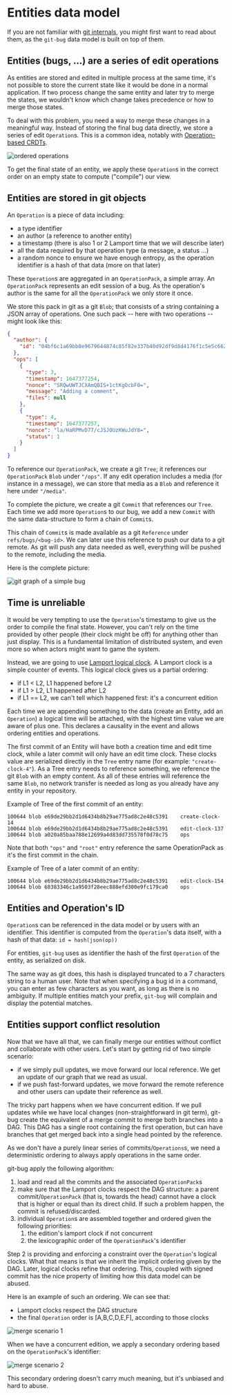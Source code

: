 Entities data model
===================

If you are not familiar with [git internals](https://git-scm.com/book/en/v1/Git-Internals), you might first want to read about them, as the `git-bug` data model is built on top of them.

## Entities (bugs, ...) are a series of edit operations

As entities are stored and edited in multiple process at the same time, it's not possible to store the current state like it would be done in a normal application. If two process change the same entity and later try to merge the states, we wouldn't know which change takes precedence or how to merge those states.

To deal with this problem, you need a way to merge these changes in a meaningful way. Instead of storing the final bug data directly, we store a series of edit `Operation`s. This is a common idea, notably with [Operation-based CRDTs](https://en.wikipedia.org/wiki/Conflict-free_replicated_data_type#Operation-based_CRDTs).

![ordered operations](operations.png)

To get the final state of an entity, we apply these `Operation`s in the correct order on an empty state to compute ("compile") our view. 

## Entities are stored in git objects

An `Operation` is a piece of data including:

- a type identifier
- an author (a reference to another entity)
- a timestamp (there is also 1 or 2 Lamport time that we will describe later)
- all the data required by that operation type (a message, a status ...)
- a random nonce to ensure we have enough entropy, as the operation identifier is a hash of that data (more on that later)

These `Operation`s are aggregated in an `OperationPack`, a simple array. An `OperationPack` represents an edit session of a bug. As the operation's author is the same for all the `OperationPack` we only store it once. 

We store this pack in git as a git `Blob`; that consists of a string containing a JSON array of operations. One such pack -- here with two operations -- might look like this:

```json
{
  "author": {
    "id": "04bf6c1a69bb8e9679644874c85f82e337b40d92df9d8d4176f1c5e5c6627058"
  },
  "ops": [
    {
      "type": 3,
      "timestamp": 1647377254,
      "nonce": "SRQwUWTJCXAmQBIS+1ctKgOcbF0=",
      "message": "Adding a comment",
      "files": null
    },
    {
      "type": 4,
      "timestamp": 1647377257,
      "nonce": "la/HaRPMvD77/cJSJOUzKWuJdY8=",
      "status": 1
    }
  ]
}
```

To reference our `OperationPack`, we create a git `Tree`; it references our `OperationPack` `Blob` under `"/ops"`. If any edit operation includes a media (for instance in a message), we can store that media as a `Blob` and reference it here under `"/media"`.

To complete the picture, we create a git `Commit` that references our `Tree`. Each time we add more `Operation`s to our bug, we add a new `Commit` with the same data-structure to form a chain of `Commit`s.

This chain of `Commit`s is made available as a git `Reference` under `refs/bugs/<bug-id>`. We can later use this reference to push our data to a git remote. As git will push any data needed as well, everything will be pushed to the remote, including the media.

Here is the complete picture:

![git graph of a simple bug](bug-graph-1.png)

## Time is unreliable

It would be very tempting to use the `Operation`'s timestamp to give us the order to compile the final state. However, you can't rely on the time provided by other people (their clock might be off) for anything other than just display. This is a fundamental limitation of distributed system, and even more so when actors might want to game the system.

Instead, we are going to use [Lamport logical clock](https://en.wikipedia.org/wiki/Lamport_timestamps). A Lamport clock is a simple counter of events. This logical clock gives us a partial ordering:

- if L1 < L2, L1 happened before L2
- if L1 > L2, L1 happened after L2
- if L1 == L2, we can't tell which happened first: it's a concurrent edition


Each time we are appending something to the data (create an Entity, add an `Operation`) a logical time will be attached, with the highest time value we are aware of plus one. This declares a causality in the event and allows ordering entities and operations.

The first commit of an Entity will have both a creation time and edit time clock, while a later commit will only have an edit time clock. These clocks value are serialized directly in the `Tree` entry name (for example: `"create-clock-4"`). As a Tree entry needs to reference something, we reference the git `Blob` with an empty content. As all of these entries will reference the same `Blob`, no network transfer is needed as long as you already have any entity in your repository.

Example of Tree of the first commit of an entity:
```
100644 blob e69de29bb2d1d6434b8b29ae775ad8c2e48c5391	create-clock-14
100644 blob e69de29bb2d1d6434b8b29ae775ad8c2e48c5391	edit-clock-137
100644 blob a020a85baa788e12699a4d83dd735578f0d78c75	ops
```
Note that both `"ops"` and `"root"` entry reference the same OperationPack as it's the first commit in the chain.

Example of Tree of a later commit of an entity:
```
100644 blob e69de29bb2d1d6434b8b29ae775ad8c2e48c5391	edit-clock-154
100644 blob 68383346c1a9503f28eec888efd300e9fc179ca0	ops
```

## Entities and Operation's ID

`Operation`s can be referenced in the data model or by users with an identifier. This identifier is computed from the `Operation`'s data itself, with a hash of that data: `id = hash(json(op))`

For entities, `git-bug` uses as identifier the hash of the first `Operation` of the entity, as serialized on disk.

The same way as git does, this hash is displayed truncated to a 7 characters string to a human user. Note that when specifying a bug id in a command, you can enter as few characters as you want, as long as there is no ambiguity. If multiple entities match your prefix, `git-bug` will complain and display the potential matches.

## Entities support conflict resolution

Now that we have all that, we can finally merge our entities without conflict and collaborate with other users. Let's start by getting rid of two simple scenario:

- if we simply pull updates, we move forward our local reference. We get an update of our graph that we read as usual.
- if we push fast-forward updates, we move forward the remote reference and other users can update their reference as well.

The tricky part happens when we have concurrent edition. If we pull updates while we have local changes (non-straightforward in git term), git-bug create the equivalent of a merge commit to merge both branches into a DAG. This DAG has a single root containing the first operation, but can have branches that get merged back into a single head pointed by the reference.

As we don't have a purely linear series of commits/`Operations`s, we need a deterministic ordering to always apply operations in the same order.

git-bug apply the following algorithm:

1. load and read all the commits and the associated `OperationPack`s
2. make sure that the Lamport clocks respect the DAG structure: a parent commit/`OperationPack` (that is, towards the head) cannot have a clock that is higher or equal than its direct child. If such a problem happen, the commit is refused/discarded.
3. individual `Operation`s are assembled together and ordered given the following priorities:
   1. the edition's lamport clock if not concurrent
   2. the lexicographic order of the `OperationPack`'s identifier

Step 2 is providing and enforcing a constraint over the `Operation`'s logical clocks. What that means is that we inherit the implicit ordering given by the DAG. Later, logical clocks refine that ordering. This, coupled with signed commit has the nice property of limiting how this data model can be abused.

Here is an example of such an ordering. We can see that:

- Lamport clocks respect the DAG structure
- the final `Operation` order is [A,B,C,D,E,F], according to those clocks

![merge scenario 1](merge1.png)

When we have a concurrent edition, we apply a secondary ordering based on the `OperationPack`'s identifier:

![merge scenario 2](merge2.png)

This secondary ordering doesn't carry much meaning, but it's unbiased and hard to abuse.

